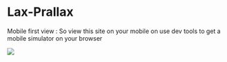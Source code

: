 # Lax-Prallax
Mobile first view :
So view this site on your mobile on use dev tools to get a mobile simulator on your browser
 
 
![](record.gif)
